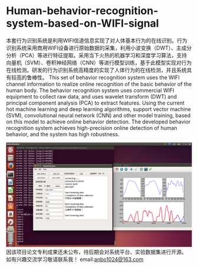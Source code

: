 # Human-behavior-recognition-system-based-on-WIFI-signal
本套行为识别系统是利用WIFI信道信息实现了对人体基本行为的在线识别。行为识别系统采用商用WIFI设备进行原始数据的采集，利用小波变换（DWT）、主成分分析（PCA）等进行特征提取。采用当下火热的机器学习和深度学习算法，支持向量机（SVM）、卷积神经网络（CNN）等进行模型训练，基于此模型实现对行为在线检测。研发的行为识别系统高精度的实现了人体行为的在线检测，并且系统具有较高的鲁棒性。
This set of behavior recognition system uses the WIFI channel information to realize online recognition of the basic behavior of the human body. The behavior recognition system uses commercial WIFI equipment to collect raw data, and uses wavelet transform (DWT) and principal component analysis (PCA) to extract features. Using the current hot machine learning and deep learning algorithms, support vector machine (SVM), convolutional neural network (CNN) and other model training, based on this model to achieve online behavior detection. The developed behavior recognition system achieves high-precision online detection of human behavior, and the system has high robustness.

![linear svm ](https://github.com/anbo1024/Human-behavior-recognition-system-based-on-WIFI-signal/blob/master/pic/1.png)
因该项目论文专利成果还未公布，待后期会对系统平台、实验数据集进行开源。
如有兴趣交流学习敬请联系我！
email:anbo1024@163.com

